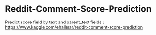 # Reddit-Comment-Score-Prediction
Predict score field by text and parent_text fields : https://www.kaggle.com/ehallmar/reddit-comment-score-prediction
